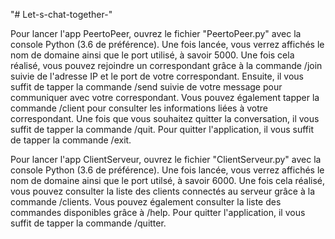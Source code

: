 "# Let-s-chat-together-" 

Pour lancer l'app PeertoPeer, ouvrez le fichier "PeertoPeer.py" avec la console Python (3.6 de préférence).
Une fois lancée, vous verrez affichés le nom de domaine ainsi que le port utilisé, à savoir 5000.
Une fois cela réalisé, vous pouvez rejoindre un correspondant grâce à la commande /join suivie de l'adresse IP et le port de votre correspondant.
Ensuite, il vous suffit de tapper la commande /send suivie de votre message pour communiquer avec votre correspondant.
Vous pouvez également tapper la commande /client pour consulter les informations liées à votre correspondant.
Une fois que vous souhaitez quitter la conversation, il vous suffit de tapper la commande /quit.
Pour quitter l'application, il vous suffit de tapper la commande /exit.

Pour lancer l'app ClientServeur, ouvrez le fichier "ClientServeur.py" avec la console Python (3.6 de préférence).
Une fois lancée, vous verrez affichés le nom de domaine ainsi que le port utilsé, à savoir 6000.
Une fois cela réalisé, vous pouvez consulter la liste des clients connectés au serveur grâce à la commande /clients.
Vous pouvez également consulter la liste des commandes disponibles grâce à /help.
Pour quitter l'application, il vous suffit de tapper la commande /quitter.

